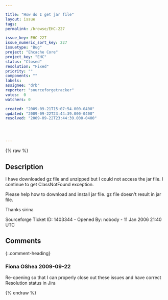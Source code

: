 ```yaml
---

title: "How do I get jar file"
layout: issue
tags: 
permalink: /browse/EHC-227

issue_key: EHC-227
issue_numeric_sort_key: 227
issuetype: "Bug"
project: "Ehcache Core"
project_key: "EHC"
status: "Closed"
resolution: "Fixed"
priority: ""
components: ""
labels: 
assignee: "drb"
reporter: "sourceforgetracker"
votes:  0
watchers: 0

created: "2009-09-21T15:07:54.000-0400"
updated: "2009-09-22T23:44:39.000-0400"
resolved: "2009-09-22T23:44:39.000-0400"




---
```


{% raw %}

## Description

<div markdown="1" class="description">

I have downloaded gz file and unzipped but I could 
not access the jar file. I continue to get 
ClassNotFound exception.

Please help how to download and install jar file. gz 
file doesn't result in jar file.

Thanks
sirina


Sourceforge Ticket ID: 1403344 - Opened By: nobody - 11 Jan 2006 21:40 UTC

</div>

## Comments


{:.comment-heading}
### **Fiona OShea** <span class="date">2009-09-22</span>

<div markdown="1" class="comment">

Re-opening so that I can properly close out these issues and have correct Resolution status in Jira

</div>



{% endraw %}
